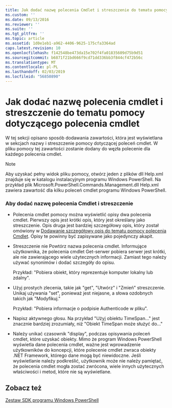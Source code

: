 ```yaml
---
title: Jak dodać nazwę polecenia Cmdlet i streszczenie do tematu pomocy polecenia Cmdlet | Dokumentacja firmy Microsoft
ms.custom: ''
ms.date: 09/13/2016
ms.reviewer: ''
ms.suite: ''
ms.tgt_pltfrm: ''
ms.topic: article
ms.assetid: 1d0e1eb1-a962-4406-9625-175cfa3364ad
caps.latest.revision: 10
ms.openlocfilehash: f142548be473da15e702f4fa01835609d75b9d51
ms.sourcegitcommit: b6871f21bd666f9cd71dd336bb3f844cf472b56c
ms.translationtype: MT
ms.contentlocale: pl-PL
ms.lasthandoff: 02/03/2019
ms.locfileid: "56850890"
---
```

# <a name="how-to-add-the-cmdlet-name-and-synopsis-to-a-cmdlet-help-topic"></a>Jak dodać nazwę polecenia cmdlet i streszczenie do tematu pomocy dotyczącego polecenia cmdlet

W tej sekcji opisano sposób dodawania zawartości, która jest wyświetlana w sekcjach nazwy i streszczenie pomocy dotyczącej poleceń cmdlet. W pliku pomocy tej zawartości zostanie dodany do węzła polecenie dla każdego polecenia cmdlet.

> [!NOTE]
> Aby uzyskać pełny widok pliku pomocy, otwórz jeden z plików dll Help.xml znajduje się w katalogu instalacyjnym programu Windows PowerShell. Na przykład plik Microsoft.PowerShell.Commands.Management.dll Help.xml zawiera zawartość dla kilku poleceń cmdlet programu Windows PowerShell.

### <a name="to-add-the-cmdlet-name-and-a-synopsis"></a>Aby dodać nazwę polecenia Cmdlet i streszczenie

- Polecenia cmdlet pomocy można wyświetlić opisy dwa polecenia cmdlet. Pierwszy opis jest krótki opis, który jest określany jako streszczenie. Opis druga jest bardziej szczegółowy opis, który został omówiony w [Dodawanie szczegółowy opis do tematu pomocy polecenia Cmdlet](./how-to-add-a-cmdlet-description.md). Opisy te powinny być zapisywane jako pojedynczy akapit.

- Streszczenie nie Powtórz nazwa polecenia cmdlet. Informujące użytkownika, że polecenia cmdlet Get-serwer pobiera serwer jest krótki, ale nie zawierającego wiele użytecznych informacji. Zamiast tego należy używać synonimów i dodać szczegóły do opisu.

  Przykład: "Pobiera obiekt, który reprezentuje komputer lokalny lub zdalny".

- Użyj prostych zlecenia, takie jak "get", "Utwórz" i "Zmień" streszczenie. Unikaj używania "set", ponieważ jest niejasne, a słowa ozdobnych takich jak "Modyfikuj."

  Przykład: "Pobiera informacje o podpisie Authenticode w pliku".

- Napisz aktywnego głosu. Na przykład "Użyj obiektu TimeSpan..." jest znacznie bardziej zrozumiały, niż "Obiekt TimeSpan może służyć do..."

- Należy unikać czasownik "display", podczas opisywania poleceń cmdlet, które uzyskać obiekty. Mimo że program Windows PowerShell wyświetla dane polecenia cmdlet, ważne jest wprowadzenie użytkowników do koncepcji, które polecenie cmdlet zwraca obiekty .NET Framework, którego dane mogą być niewidoczne. Jeśli wyświetlanie należy podkreślić, użytkownik może nie należy pamiętać, że polecenia cmdlet mogła zostać zwrócona, wiele innych użytecznych właściwości i metod, które nie są wyświetlane.

## <a name="see-also"></a>Zobacz też

 [Zestaw SDK programu Windows PowerShell](../windows-powershell-reference.md)